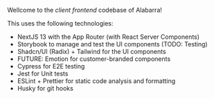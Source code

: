 Wellcome to the *client frontend* codebase of Alabarra!

This uses the following technologies:

* NextJS 13 with the App Router (with React Server Components)
* Storybook to manage and test the UI components (TODO: Testing)
* Shadcn/UI (Radix) + Tailwind for the UI components
* FUTURE: Emotion for customer-branded components
* Cypress for E2E testing
* Jest for Unit tests
* ESLint + Prettier for static code analysis and formatting
* Husky for git hooks

